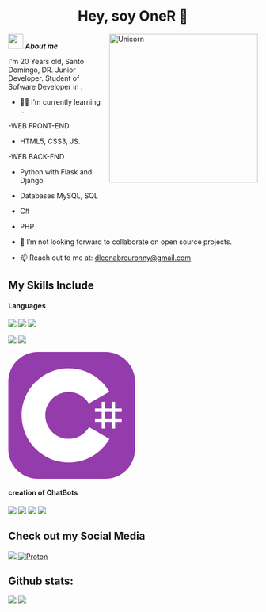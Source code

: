<h1 align="center"><b>Hey, soy OneR 🎃 </b></h1>
<!--  -->
<img align="right" width=300px alt="Unicorn" src="https://c.tenor.com/GN73MKBawZYAAAAi/busy-cute.gif" />

<img src="https://media.giphy.com/media/ObNTw8Uzwy6KQ/giphy.gif" width="30px">&nbsp;***About me***

I'm 20 Years old, Santo Domingo, DR. Junior Developer. Student of Sofware Developer in <a href="https://itla.edu.do/"></a>.
- 🧑‍💻 I’m currently learning ...

-WEB FRONT-END
   - HTML5, CSS3, JS.
  
-WEB BACK-END
  - Python with Flask and Django
  - Databases MySQL, SQL
  - C#
  - PHP
    
- 👯 I’m not looking forward to collaborate on open source projects.
- 📫 Reach out to me at: <a href="mailto:dleonabreuronny@gmail.com?Subject=Hey,%20soy%20aka.%20👨‍💻">dleonabreuronny@gmail.com</a>

## My Skills Include

<h4> Languages </h4>
<span> 

<img src="https://img.icons8.com/color/48/000000/html-5--v1.png"/> <img src="https://img.icons8.com/color/48/000000/css3.png"/> <img src="https://img.icons8.com/color/48/000000/javascript--v1.png"/>

<img src="https://img.icons8.com/officel/48/000000/php-logo.png"/>

<img src="https://img.icons8.com/color/48/000000/mysql-logo.png"/>

<svg xmlns="http://www.w3.org/2000/svg" width="256" height="256" fill="none" viewBox="0 0 256 256"><rect width="256" height="256" fill="#953CAD" rx="60"/><path fill="#fff" d="M195.436 100.668V114.142H208.91V100.668H215.647V114.142H229.12V120.879H215.647V134.352H229.12V141.089H215.647V154.563H208.91V141.089H195.436V154.563H188.699V141.089H175.226V134.352H188.699V120.879H175.226V114.142H188.699V100.668H195.436ZM208.91 120.879H195.436V134.352H208.91V120.879Z"/><path fill="#fff" d="M122.001 33C157.144 33 187.828 52.0863 204.262 80.4561L204.102 80.183L162.753 103.991C154.607 90.1977 139.672 80.8892 122.54 80.6975L122.001 80.6945C95.875 80.6945 74.6945 101.874 74.6945 127.999C74.6945 136.543 76.9723 144.552 80.9335 151.469C89.0876 165.704 104.416 175.306 122.001 175.306C139.693 175.306 155.109 165.582 163.222 151.195L163.025 151.54L204.311 175.458C188.057 203.588 157.794 222.615 123.059 222.994L122.001 223C86.746 223 55.9753 203.796 39.582 175.276C31.5791 161.353 27 145.212 27 127.999C27 75.5334 69.5323 33 122.001 33Z"/></svg>

</span>


<h4> creation of ChatBots </h4>
<span>
  <img src="https://img.shields.io/badge/bootstrap-%238511FA.svg?style=for-the-badge&logo=bootstrap&logoColor=white">
  <img src="https://img.shields.io/badge/astro-%232C2052.svg?style=for-the-badge&logo=astro&logoColor=white">
  <img src="https://img.shields.io/badge/figma-%23F24E1E.svg?style=for-the-badge&logo=figma&logoColor=white">
  <img src="https://img.shields.io/badge/Microsoft%20SQL%20Server-CC2927?style=for-the-badge&logo=microsoft%20sql%20server&logoColor=white">




</span>

## Check out my Social Media

<a href= "https://www.instagram.com/abreuronny_/?hl=es" target="_blank">
    <img src="https://img.shields.io/badge/Instagram-%23E4405F.svg?style=for-the-badge&logo=Instagram&logoColor=white">
</a>
<a href="mailto:dleonabreuronnyl@protonmail.com?Subject=Hey,%20soy%20aka.%20👨‍💻" >
  <img src="https://img.shields.io/badge/Proton%20Drive-6d4aff?style=for-the-badge&logo=proton%20drive&logoColor=white" alt="Proton">
</a>

<h2>Github stats:</h2> 

[![](https://github-readme-stats.vercel.app/api?username=tuerre&show_icons=true&theme=tokyonight&hide_border=true&locale=en)](https://github.com/tuerre)
[![](https://github-readme-streak-stats.herokuapp.com/?user=tuerre&theme=material-palenight)](https://github.com/tuerre)
</div>
